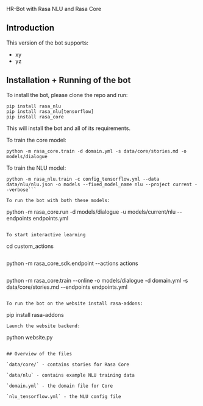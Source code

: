  HR-Bot with Rasa NLU and Rasa Core

## Introduction

This version of the bot  supports:
- xy
- yz

## Installation + Running of the bot

To install the bot, please clone the repo and run:

```
pip install rasa_nlu
pip install rasa_nlu[tensorflow]
pip install rasa_core
```
This will install the bot and all of its requirements.

To train the core model: 

```
python -m rasa_core.train -d domain.yml -s data/core/stories.md -o models/dialogue
```

To train the NLU model: 

```
python -m rasa_nlu.train -c config_tensorflow.yml --data data/nlu/nlu.json -o models --fixed_model_name nlu --project current --verbose```

To run the bot with both these models:
```
python -m rasa_core.run -d models/dialogue -u models/current/nlu --endpoints endpoints.yml
```

To start interactive learning
```
cd custom_actions
```

```
python -m rasa_core_sdk.endpoint --actions actions
```

```
python -m rasa_core.train --online -o models/dialogue -d domain.yml -s data/core/stories.md --endpoints endpoints.yml

```

To run the bot on the website install rasa-addons:
```
pip install rasa-addons
```
Launch the website backend:
```
python website.py
```

## Overview of the files

`data/core/` - contains stories for Rasa Core

`data/nlu` - contains example NLU training data

`domain.yml` - the domain file for Core

`nlu_tensorflow.yml` - the NLU config file